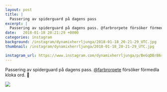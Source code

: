 ```yaml
---
layout: post
title: |
  Passering av spiderguard på dagens pass
excerpt: |
  Passering av spiderguard på dagens pass. @farbrorpete försöker förmedla kloka ord. 🤣
date:   2018-01-18 20:21:29 +0000
categories: instagram
background: /instagram/dynamixherrljunga/2018-01-18_20-21-29_UTC.jpg
thumbnail: /instagram/dynamixherrljunga/2018-01-18_20-21-29_UTC.jpg

instagram_url: https://www.instagram.com/dynamixherrljunga/p/BeGqDBrB6re
---
```

Passering av spiderguard på dagens pass. [@farbrorpete](https://www.instagram.com/farbrorpete/) försöker förmedla kloka ord. 🤣



<img src='/www-dynamix-herrljunga/instagram/dynamixherrljunga/2018-01-18_20-21-29_UTC.jpg' class='img-fluid' />
